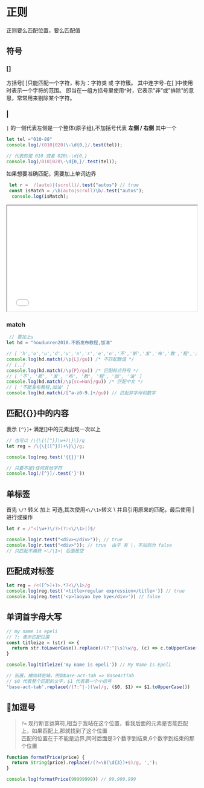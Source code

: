 # 正则

正则要么匹配位置，要么匹配值

## 符号
### []
方括号[ ]只能匹配一个字符，称为：字符类 或 字符簇。
其中连字号-在[ ]中使用时表示一个字符的范围。
即当在一组方括号里使用^时，它表示”非”或”排除”的意思，常常用来剔除某个字符。
### | 
`|` 的一侧代表左侧是一个整体(原子组),不加括号代表 **左侧 / 右侧** 其中一个

```js
let tel ="010-88"
console.log(/(010|020)\-\d{0,}/.test(tel));

// 代表的是 010 或者 020\-\d{0,}
console.log(/010|020\-\d{0,}/.test(tel));
```

如果想要准确匹配，需要加上单词边界
```js
 let r =  /(auto)|(scroll)/.test("autos") // true
 const isMatch = /\b(auto|scroll)\b/.test("autos");
  console.log(isMatch);  
```

<iframe
  height="280"
  width="100%"
  frameborder="1"
  src="//unpkg.com/javascript-playgrounds@^1.0.0/public/index.html?#data=%7B%22code%22%3A%22let%20tel%20%3D%5C%22010-88%5C%22%5Cn%5Cnlet%20x%20%3D%20tel.match(%2F010%7C020-%2Bd%7B0%2C%7D%2F)%5Cnconsole.log(x)%5Cn%5Cnlet%20x1%20%3D%20tel.match(%2F(010%7C020)-%2Bd%7B0%2C%7D%2F)%5Cnconsole.log(x1)%22%7D"
></iframe>

### match
```js
 // 要加上u
let hd = "houdunren2010.不断发布教程,加油"

// [ 'h','o','u','d','u','n','r','e','n','不','断','发','布','教','程','加','油' ]
console.log(hd.match(/\p{L}/gu)) /* 不匹配数值 */
// [.,]
console.log(hd.match(/\p{P}/gu)) /* 匹配标点符号 */
// [ '不', '断', '发', '布', '教', '程', '加', '油' ]
console.log(hd.match(/\p{sc=Han}/gu)) /* 匹配中文 */
// [ '不断发布教程,加油' ]
console.log(hd.match(/[^a-z0-9.]+/gu)) // 匹配非字母和数字
```


## 匹配{{}}中的内容
表示 `[^}]+` 满足[]中的元素出现一次以上
```js
// 也可以 /\{\{([^}]\w+)\}\}/g
let reg = /\{\{([^}])+\}\}/g;

console.log(reg.test('{{}}'))

// 只要不是}任何其他字符
console.log(/[^}]/.test('}'))
```

## 单标签
首先 `\/?` 转义 加上 可选,其次使用`<\/\1>`转义 \ 并且引用原来的匹配，最后使用 | 进行或操作
```js
let r = /^<(\w+)\/?>(?:<\/\1>|)$/

console.log(r.test("<div></div>")); // true
console.log(r.test("<div>")); // true  由于 有 |，不加则为 false
// 只匹配不捕获 <\/\1>| 后面是空
```
## 匹配成对标签
```js
let reg = /<([^>]+)>.*?<\/\1>/g
console.log(reg.test('<title>regular expression</title>')) // true
console.log(reg.test('<p>laoyao bye bye</div>')) // false
```

## 单词首字母大写
```js
// my name is epeli
// ?: 表示匹配位置
const titleize = (str) => {
  return str.toLowerCase().replace(/(?:^|\s)\w/g, (c) => c.toUpperCase())
}

console.log(titleize('my name is epeli')) // My Name Is Epeli

// 拓展，横向转驼峰，例如base-act-tab => BaseActTab
// $0 代表整个匹配的文字，$1 代表第一个小括号
'base-act-tab'.replace(/(?:^|-)(\w)/g, ($0, $1) => $1.toUpperCase()) 
```
## 🚀加逗号
> `?=` 现行断言运算符,相当于我站在这个位置，看我后面的元素是否能匹配上，如果匹配上,那就找到了这个位置  
> 匹配的位置在于不能是边界,同时后面是3个数字到结束,6个数字到结束的那个位置
```js
function formatPrice(price) {
  return String(price).replace(/(?=\B(\d{3})+$)/g, ',');
}

console.log(formatPrice(99999999)) // 99,999,999
```

